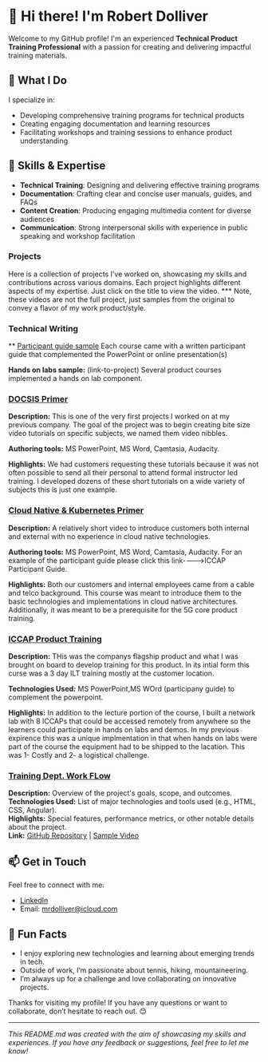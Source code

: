 

# 👋 Hi there! I'm Robert Dolliver

Welcome to my GitHub profile! I'm an experienced **Technical Product Training Professional** with a passion for creating and delivering impactful training materials. 

## 🚀 What I Do

I specialize in:
- Developing comprehensive training programs for technical products
- Creating engaging documentation and learning resources
- Facilitating workshops and training sessions to enhance product understanding

## 🔧 Skills & Expertise

- **Technical Training**: Designing and delivering effective training programs
- **Documentation**: Crafting clear and concise user manuals, guides, and FAQs
- **Content Creation**: Producing engaging multimedia content for diverse audiences
- **Communication**: Strong interpersonal skills with experience in public speaking and workshop facilitation

### Projects

Here is a collection of projects I’ve worked on, showcasing my skills and contributions across various domains. Each project highlights different aspects of my expertise. Just click on the title to view the video. *** Note, these videos are not the full project, just samples from the original to convey a flavor of my work product/style. 

### Technical Writing
** [Participant guide sample](link-to-project) Each course came with a written participant guide that complemented the PowerPoint or online presentation(s)

**Hands on labs sample:** (link-to-project) Several product courses implemented a hands on lab component.


### [DOCSIS Primer](https://github.com/mrdolliver/mrdolliver/blob/main/test_video.mp4)
**Description:** This is one of the very first projects I worked on at my previous company. The goal of the project was to begin creating bite size video tutorials on specific subjects, we named them video nibbles.

**Authoring tools:** MS PowerPoint, MS Word, Camtasia, Audacity.

**Highlights:** We had customers requesting these tutorials because it was not often possible to send all their personal to attend formal instructor led training. I developed dozens of these short tutorials on a wide variety of subjects this is just one example.  
  

### [Cloud Native & Kubernetes Primer](link-to-project)
**Description:** A relatively short video to introduce customers both internal and external with no experience in cloud native technologies.  

**Authoring tools:** MS PowerPoint, MS Word, Camtasia, Audacity. For an example of the participant guide please click this link---->ICCAP Participant Guide. 

**Highlights:** Both our customers and internal employees came from a cable and telco background. This course was meant to introduce them to the basic technologies and implementations in cloud native architectures. Additionally, it was meant to be a prerequisite for the 5G core product training.    

### [ICCAP Product Training](link-to-project)
**Description:** THis was the companys flagship product and what I was brought on board to develop training for this product. In its intial form this curse was a 3 day ILT training mostly at the customer location.

**Technologies Used:** MS PowerPoint,MS WOrd (participany guide) to complement the powerpoint.  

**Highlights:**  In addition to the lecture portion of the course, I built a network lab with 8 ICCAPs that could be accessed remotely from anywhere so the learners could participate in hands on labs and demos. In my previous expirence this was a unique implmentation in that when hands on labs were part of the course the equipment had to be shipped to the lacation. This was 1- Costly and 2- a logistical challenge. 

  
### [Training Dept. Work FLow](link-to-project)
**Description:** Overview of the project's goals, scope, and outcomes.  
**Technologies Used:** List of major technologies and tools used (e.g., HTML, CSS, Angular).  
**Highlights:** Special features, performance metrics, or other notable details about the project.  
**Link:** [GitHub Repository](link-to-repository) | [Sample Video](link-to-video)
## 📫 Get in Touch

Feel free to connect with me:

- [LinkedIn](https://github.com/mrdolliver/mrdolliver/tree/main) 
- Email: [mrdolliver@icloud.com](mailto:your.mrdolliver@icloud.com)

## 🎨 Fun Facts

- I enjoy exploring new technologies and learning about emerging trends in tech.
- Outside of work, I’m passionate about tennis, hiking, mountaineering.
- I’m always up for a challenge and love collaborating on innovative projects.

Thanks for visiting my profile! If you have any questions or want to collaborate, don’t hesitate to reach out. 😊

---

*This README.md was created with the aim of showcasing my skills and experiences. If you have any feedback or suggestions, feel free to let me know!*

